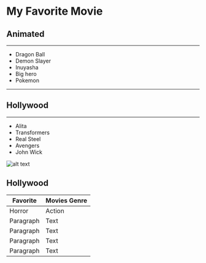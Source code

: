 # My Favorite Movie
## Animated
- - -
- Dragon Ball
- Demon Slayer
- Inuyasha
- Big hero
- Pokemon

- - -
## Hollywood
- - -
- Alita
- Transformers
- Real Steel
- Avengers
- John Wick

![alt text](http://picsum.photos/200/200)

## Hollywood
| Favorite | Movies Genre |
| ----------- | ----------- |
| Horror | Action |
| Paragraph | Text |
| Paragraph | Text |
| Paragraph | Text |
| Paragraph | Text |
